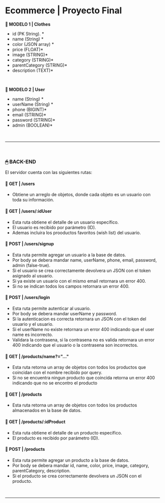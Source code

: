 # **Ecommerce** | Proyecto Final


**📍 MODELO 1 | Clothes**

-  id (PK String). \*
-  name (String) \*
-  color (JSON array) \*
-  price (FLOAT)\*
-  image (STRING)\*
-  category (STRING)\*
-  parentCategory (STRING)\*
-  description (TEXT)\*

<br />

**📍 MODELO 2 | User**

-  name (String) \*
-  userName (String) \*
-  phone (BIGINT)\*
-  email (STRING)\*
-  password (STRING)\*
-  admin (BOOLEAN)\*

<br />

---

<br />

### **🖱 BACK-END**

El servidor cuenta con las siguientes rutas:

#### **📍 GET | /users**

-  Obtiene un arreglo de objetos, donde cada objeto es un usuario con toda su información.

#### **📍 GET | /users/:idUser**

-  Esta ruta obtiene el detalle de un usuario específico. 
-  El usuario es recibido por parámetro (ID).
-  Ademas incluira los prooductos favoritos (wish list) del usuario.

#### **📍 POST | /users/signup**

-  Esta ruta permite agregar un usuario a la base de datos. 
-  Por body se debera mandar name, userName, phone, email, password, admin (false-true).
-  Si el usuario se crea correctamente devolvera un JSON con el token asignado al usuario.
-  Si ya existe un usuario con el mismo email retornara un error 400.
-  Si no se indican todos los campos retornara un error 400.

#### **📍 POST | /users/login**

-  Esta ruta permite autenticar al usuario.
-  Por body se debera mandar userName y password.
-  Si la autenticacion es correcta retornara un JSON con el token del usuario y el usuario.
-  Si el userName no existe retornara un error 400 indicando que el user name es incorrecto.
-  Validara la contrasena, si la contrasena no es valida retornara un error 400 indicando que el usuario
   o la contrasena son incorrectos.

#### **📍 GET | /products/name?="..."**

-  Esta ruta retorna un array de objetos con todos los productos que coincidan con el nombre recibido por query.
-  Si no se encuentra ningun producto que coincida retorna un error 400 indicando que no se encontro el producto

#### **📍 GET | /products**

-  Esta ruta retorna un array de objetos con todos los productos almacenados en la base de datos.

#### **📍 GET | /products/:idProduct**

-  Esta ruta obtiene el detalle de un producto específico. 
-  El producto es recibido por parámetro (ID).

#### **📍 POST | /products**

-  Esta ruta permite agregar un producto a la base de datos. 
-  Por body se debera mandar id, name, color, price, image, category, parentCategory, description.
-  Si el producto se crea correctamente devolvera un JSON con el producto.


<br />

---

<br />